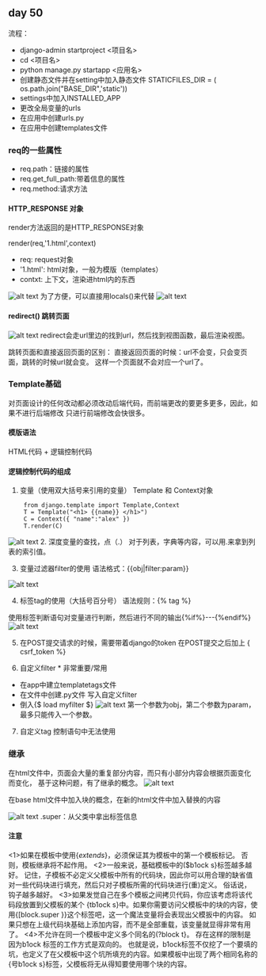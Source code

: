 ## day 50 

流程：
- django-admin startproject <项目名>
- cd <项目名>
- python manage.py startapp <应用名>
- 创建静态文件并在setting中加入静态文件 STATICFILES_DIR = ( os.path.join("BASE_DIR",'static'))
- settings中加入INSTALLED_APP
- 更改全局变量的urls
- 在应用中创建urls.py
- 在应用中创建templates文件



### req的一些属性

- req.path：链接的属性
- req.get_full_path:带着信息的属性
- req.method:请求方法

#### HTTP_RESPONSE 对象
render方法返回的是HTTP_RESPONSE对象

render(req,'1.html',context)
- req: request对象
- '1.html': html对象，一般为模版（templates）
- contxt: 上下文，渲染进html内的东西

![alt text](image.png)
为了方便，可以直接用locals()来代替
![alt text](image-1.png)

#### redirect() 跳转页面
![alt text](image-2.png)
redirect会走url里边的找到url，然后找到视图函数，最后渲染视图。

跳转页面和直接返回页面的区别：
直接返回页面的时候：url不会变，只会变页面，跳转的时候url就会变。
这样一个页面就不会对应一个url了。

### Template基础
对页面设计的任何改动都必须改动后端代码，而前端更改的要更多更多，因此，如果不进行后端修改
只进行前端修改会快很多。

#### 模版语法
HTML代码 + 逻辑控制代码

#### 逻辑控制代码的组成
1. 变量（使用双大括号来引用的变量）
Template 和 Context对象


        from django.template import Template,Context
        T = Template("<h1> {{name}} </h1>")
        C = Context({ "name":"alex" })  
        T.render(C)

![alt text](image-3.png)
2. 深度变量的查找，点（.）
对于列表，字典等内容，可以用.来拿到列表的索引值。

3. 变量过滤器filter的使用
语法格式：{{obj|filter:param}}

![alt text](image-4.png)

4. 标签tag的使用（大括号百分号）
语法规则：{% tag %}

使用标签判断语句对变量进行判断，然后进行不同的输出{%if%}---{%endif%}
![alt text](image-5.png)

5. 在POST提交请求的时候，需要带着django的token
在POST提交之后加上
{ csrf_token %}

6. 自定义filter * 非常重要/常用
- 在app中建立templatetags文件
- 在文件中创建.py文件 写入自定义filter
- 倒入{$ load myfilter $}
![alt text](image-6.png)
第一个参数为obj，第二个参数为param，最多只能传入一个参数。

7. 自定义tag
控制语句中无法使用


### 继承
在html文件中，页面会大量的重复部分内容，而只有小部分内容会根据页面变化而变化，
基于这种问题，有了继承的概念。
![alt text](image-7.png)

在base html文件中加入块的概念，在新的html文件中加入替换的内容

![alt text](image-8.png)
.super：从父类中拿出标签信息

#### 注意
<1>如果在模板中使用{$extends$}，必须保证其为模板中的第一个模板标记。 否则，模板继承将不起作用。
<2>一般来说，基础模板中的($b1ock s}标签越多越好。 记住，子模板不必定义父模板中所有的代码块，因此你可以用合理的缺省值对一些代码块进行填充，然后只对子模板所需的代码块进行(重)定义。 俗话说，钩子越多越好。
<3>如果发觉自己在多个模板之间拷贝代码，你应该考虑将该代码段放置到父模板的某个 {tb1ock s}中。如果你需要访问父模板中的块的内容，使用{[block.super }}这个标签吧，这一个魔法变量将会表现出父模扳中的内容。 如果只想在上级代码块基础上添加内容，而不是全部重载，该变量就显得非常有用了。
<4>不允许在同一个模板中定义多个同名的(?block t}。 存在这样的限制是因为b1ock 标签的工作方式是双向的。
也就是说，b1ock标签不仅挖了一个要填的坑，也定义了在父模板中这个坑所填充的内容。如果模板中出现了两个相同名称的 {号b1ock s}标签，父模板将无从得知要使用哪个块的内容。





